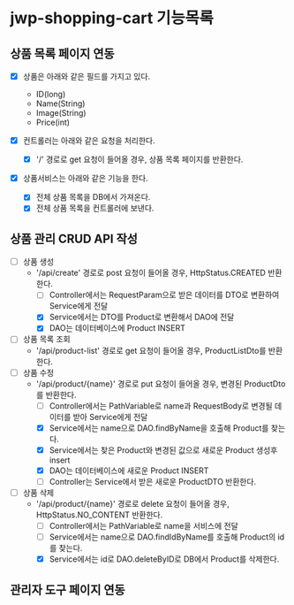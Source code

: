 # jwp-shopping-cart 기능목록

## 상품 목록 페이지 연동

- [x] 상품은 아래와 같은 필드를 가지고 있다.
    - ID(long)
    - Name(String)
    - Image(String)
    - Price(int)

- [x] 컨트롤러는 아래와 같은 요청을 처리한다.
    - [x] '/' 경로로 get 요청이 들어올 경우, 상품 목록 페이지를 반환한다.

- [x] 상품서비스는 아래와 같은 기능을 한다.
    - [x] 전체 상품 목록을 DB에서 가져온다.
    - [x] 전체 상품 목록을 컨트롤러에 보낸다.

## 상품 관리 CRUD API 작성

- [ ] 상품 생성
    - '/api/create' 경로로 post 요청이 들어올 경우, HttpStatus.CREATED 반환한다.
        - [ ] Controller에서는 RequestParam으로 받은 데이터를 DTO로 변환하여 Service에게 전달
        - [x] Service에서는 DTO를 Product로 변환해서 DAO에 전달
        - [x] DAO는 데이터베이스에 Product INSERT
- [ ] 상품 목록 조회
    - '/api/product-list' 경로로 get 요청이 들어올 경우, ProductListDto를 반환한다.
- [ ] 상품 수정
    - '/api/product/{name}' 경로로 put 요청이 들어올 경우, 변경된 ProductDto를 반환한다.
        - [ ] Controller에서는 PathVariable로 name과 RequestBody로 변경될 데이터를 받아 Service에게 전달
        - [x] Service에서는 name으로 DAO.findByName을 호출해 Product를 찾는다.
        - [x] Service에서는 찾은 Product와 변경된 값으로 새로운 Product 생성후 insert
        - [x] DAO는 데이터베이스에 새로운 Product INSERT
        - [ ] Controller는 Service에서 받은 새로운 ProductDTO 반환한다.
- [ ] 상품 삭제
    - '/api/product/{name}' 경로로 delete 요청이 들어올 경우, HttpStatus.NO_CONTENT 반환한다.
        - [ ] Controller에서는 PathVariable로 name을 서비스에 전달
        - [ ] Service에서는 name으로 DAO.findIdByName를 호출해 Product의 id를 찾는다.
        - [x] Service에서는 id로 DAO.deleteByID로 DB에서 Product를 삭제한다.

## 관리자 도구 페이지 연동
